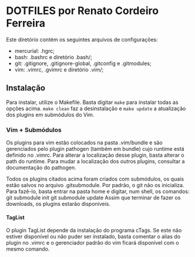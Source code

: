 DOTFILES por Renato Cordeiro Ferreira
=====================================

Este diretório contém os seguintes arquivos de configurações:
* mercurial: .hgrc;
* bash:      .bashrc e diretório .bash/; 
* git:       .gitignore, .gitignore-global, .gitconfig e .gitmodules;
* vim:       .vimrc, .gvimrc e diretório .vim/; 

## Instalação ## 
Para instalar, utilize o Makefile. Basta digitar `make` para 
instalar todas as opções acima. `make clean` faz a desinstalação
e `make update` a atualização dos plugins em submódulos do Vim. 

### Vim + Submódulos ###
Os plugins para vim estão colocados na pasta .vim/bundle e são 
gerenciados pelo plugin pathogen (também em bundle) cujo runtime
está definido no .vimrc. Para alterar a localização desse plugin,
basta alterar o path do runtime. Para mudar a localização dos 
outros plugins, consultar a documentação do pathogen.

Todos os plugins citados acima foram criados com submódulos, 
os quais estão salvos no arquivo .gitsubmodule. Por padrão, o 
git não os inicializa. Para fazê-lo, basta entrar na pasta 
home e digitar, num shell, os comandos:
    git submodule init
    git submodule update
Assim que terminar de fazer os downloads, os plugins estarão
disponíveis.

#### TagList ####
O plugin TagList depende da instalação do programa cTags. Se este
não estiver disponível ou não puder ser instalado, basta comentar
o alias do plugin no .vimrc e o gerenciador padrão do vim ficará
disponível com o mesmo comando.
